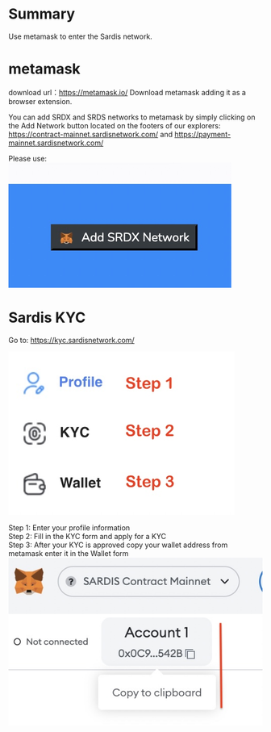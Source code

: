 # Summary

Use metamask to enter the Sardis network. 

# metamask

download url：https://metamask.io/
Download metamask adding it as a browser extension.

You can add SRDX and SRDS networks to metamask by simply clicking on the Add Network button located on the footers of our explorers:
https://contract-mainnet.sardisnetwork.com/ and https://payment-mainnet.sardisnetwork.com/

Please use:
![AddNetwork](addSRDX.jpg)

# Sardis KYC

Go to: 
https://kyc.sardisnetwork.com/

![KYC_Steps](steps.jpg)

Step 1: Enter your profile information <br>
Step 2: Fill in the KYC form and apply for a KYC <br>
Step 3: After your KYC is approved copy your wallet address from metamask enter it in the Wallet form
<br>
![Get your Wallet Address](copymm.jpg)

